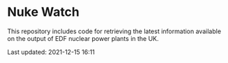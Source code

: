 # Nuke Watch

This repository includes code for retrieving the latest information available on the output of EDF nuclear power plants in the UK.

Last updated: 2021-12-15 16:11
